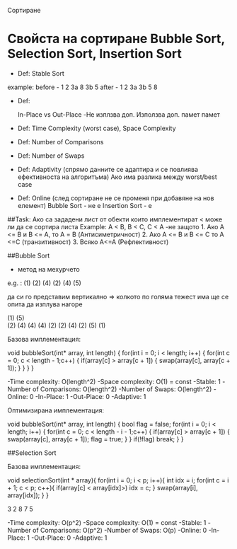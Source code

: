 Сортиране

# Свойста на сортиране Bubble Sort, Selection Sort, Insertion Sort

- Def: Stable Sort

example: before - 1 2 3a 8 3b 5
         after -  1 2 3a 3b 5 8

- Def: 

    In-Place         vs          Out-Place
-Не изплзва доп.         Използва доп. памет
памет    

- Def: Time Complexity (worst case), Space Complexity

- Def: Number of Comparisons

- Def: Number of Swaps

- Def: Adaptivity (спрямо данните се адаптира и се повлиява ефективноста на алгоритъма)
Ако има разлика между worst/best case

- Def: Online (след сортиране не се променя при добавяне на нов елемент)
Bubble Sort - не е
Insertion Sort - e



##Task: Ако са зададени лист от обекти които имплементират < може ли да се сортира листа
Example: A < B, B < C, C < A
 -не защото 
    1. Ако А <= B и B <= A, то А = B (Антисиметричност)
    2. Ако А <= B и B <= С то А <=С (транзитивност)
    3. Всяко А<=А (Рефлективност)


##Bubble Sort
- метод на мехурчето 

e.g. : (1) (2) (4) (2) (4) (5)

да си го представим вертикално => колкото по голяма тежест има ще се опита да изплува нагоре

(1)      (5)     
(2)      (4)
(4)      (4)
(2)      (2)
(4)      (2)
(5)      (1)

Базова имплементация:

void bubbleSort(int* array, int length) 
{
    for(int i = 0; i < length; i++)
    {
        for(int c = 0; c < length - 1;c++)
        {
            if(array[c] > array[c + 1])
            {
                swap(array[c], array[c + 1]);
            }
        }
    }
}

-Time complexity: O(length^2)
-Space complexity: O(1) = const
-Stable: 1
-Number of Comparisons: O(length^2)
-Number of Swaps: O(length^2)
-Online: 0
-In-Place: 1
-Out-Place: 0
-Adaptive: 1 


Оптимизирана имплементация:

void bubbleSort(int* array, int length) 
{
    bool flag = false;
    for(int i = 0; i < length; i++)
    {
        for(int c = 0; c < length - i - 1;c++)
        {
            if(array[c] > array[c + 1])
            {
                swap(array[c], array[c + 1]);
                flag = true;
            }
        }
        if(!flag)
            break;
    }
}


##Selection Sort

Базова имплементация:

void selectionSort(int * array){
    for(int i = 0; i < p; i++){
        int idx = i;
        for(int c = i + 1; c < p; c++){
            if(array[c] < array[idx]>)
            idx = c;
        }
        swap(array[i], array[idx]);
    }
}

3 2 8 7 5

-Time complexity: O(p^2)
-Space complexity: O(1) = const
-Stable: 1
-Number of Comparisons: O(p^2)
-Number of Swaps: O(p)
-Online: 0
-In-Place: 1
-Out-Place: 0
-Adaptive: 1

